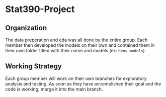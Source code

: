 # Stat390-Project

## Organization
The data preperation and eda was all done by the entire group. Each member then developed the models on their own and contained them in their own folder titled with their name and models (ex: `bens_models`)

## Working Strategy 
Each group member will work on their own branches for exploratory analysis and testing. As soon as they have accomplished their goal and the code is working, merge it into the main branch.

